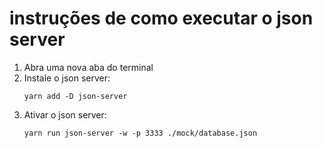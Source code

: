 # instruções de como executar o json server

1. Abra uma nova aba do terminal
2. Instale o json server:
    ```
    yarn add -D json-server
    ```
3. Ativar o json server: 
    ```
    yarn run json-server -w -p 3333 ./mock/database.json
    ```